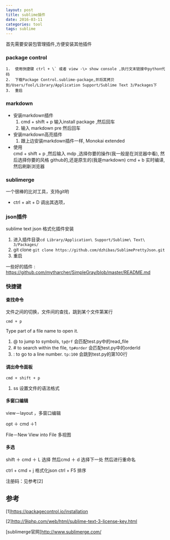 ```yaml
---
layout: post
title: sublime插件
date: 2016-03-11
categories: tool
tags: sublime
---
```







首先需要安装包管理插件,方便安装其他插件

### package control

    1.  使用快捷键 ctrl + \` 或者 view -\> show console ,执行文末链接中python代码
    2.  下载Package Control.sublime-package,并将其拷贝到/Users/fool/Library/Application Support/Sublime Text 3/Packages下
    3.  重启

### markdown
*   安装markdown插件
    1.  cmd + shift + p 输入install package ,然后回车
    2.  输入 markdown pre 然后回车
*   安装markdown高亮插件
    1.  跟上边安装markdown插件一样, Monokai extended
*   使用    
    cmd + shift + p ,然后输入 mdp ,选择你要的操作(我一般是在浏览器中看), 然后选择你要的风格 github的,还是原生的(我是markdown)
    cmd + b 实时编译,然后刷新浏览器

### sublimerge

一个很棒的比对工具，支持git哟

*	ctrl + alt + D 调出其选项，

### json插件

sublime text json 格式化插件安装

1.  进入插件目录`cd Library/Application\ Support/Sublime\ Text\ 3/Packages/`
2.  git clone `git clone https://github.com/dzhibas/SublimePrettyJson.git`
3.  重启

一些好的插件 : <https://github.com/mytharcher/SimpleGray/blob/master/README.md>

### 快捷键 

#### 查找命令

文件之间的切换，文件间的查找，跳到某个文件第某行

`cmd + p`

Type part of a file name to open it.

1.  @ to jump to symbols,  `tp@rf`  会匹配test.py中的read_file 
2.  \# to search within the file,  `tp#order` 会匹配test.py中的orderId
3.  : to go to a line number.  `tp:100` 会跳到test.py的第100行

#### 调出命令面板

`cmd + shift + p`

1.  ss 设置文件的语法格式

#### 多窗口编辑

view－layout ，多窗口编辑

opt ＋ cmd ＋1

File－New View into File 多视图

#### 多选

shift ＋ cmd ＋ L  选择
然后cmd ＋ d 选择下一处
然后进行重命名

ctrl + cmd + j 格式化json
ctrl + F5   排序 

注册码：见参考[2]

## 参考

[1]<https://packagecontrol.io/installation>

[2]<http://9iphp.com/web/html/sublime-text-3-license-key.html>

[sublimerge官网]<http://www.sublimerge.com/>

